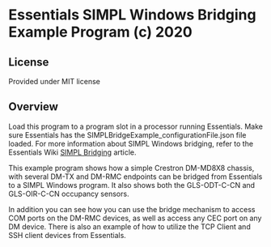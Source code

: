 # Essentials SIMPL Windows Bridging Example Program (c) 2020

## License
Provided under MIT license

## Overview

Load this program to a program slot in a processor running Essentials.  Make sure Essentials has the SIMPLBridgeExample_configurationFile.json file loaded.  For more information about SIMPL Windows bridging, refer to the Essentials Wiki [SIMPL Bridging](https://github.com/PepperDash/Essentials/wiki/SIMPL-Bridging) article.

This example program shows how a simple Crestron DM-MD8X8 chassis, with several DM-TX and DM-RMC endpoints can be bridged from Essentials to a SIMPL Windows program.  It also shows both the GLS-ODT-C-CN and GLS-OIR-C-CN occupancy sensors.

In addition you can see how you can use the bridge mechanism to access COM ports on the DM-RMC devices, as well as access any CEC port on any DM device.  There is also an example of how to utilize the TCP Client and SSH client devices from Essentials.

